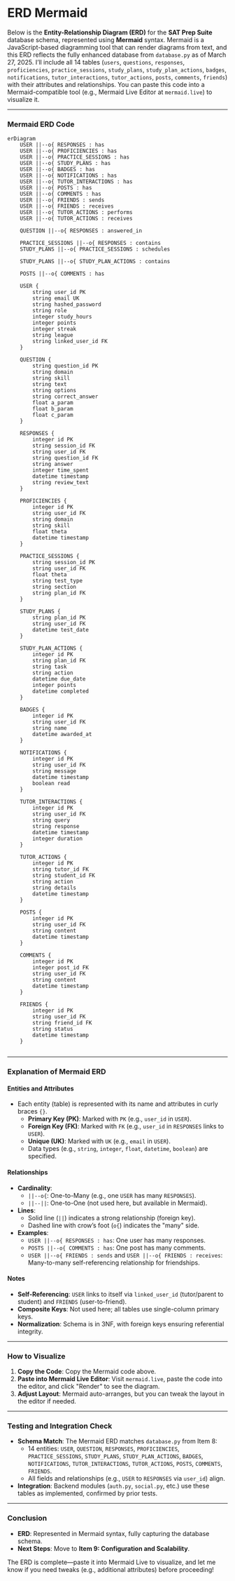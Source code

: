 # ERD Mermaid

Below is the **Entity-Relationship Diagram (ERD)** for the **SAT Prep Suite** database schema, represented using **Mermaid** syntax. Mermaid is a JavaScript-based diagramming tool that can render diagrams from text, and this ERD reflects the fully enhanced database from `database.py` as of March 27, 2025. I’ll include all 14 tables (`users`, `questions`, `responses`, `proficiencies`, `practice_sessions`, `study_plans`, `study_plan_actions`, `badges`, `notifications`, `tutor_interactions`, `tutor_actions`, `posts`, `comments`, `friends`) with their attributes and relationships. You can paste this code into a Mermaid-compatible tool (e.g., Mermaid Live Editor at `mermaid.live`) to visualize it.

***

### Mermaid ERD Code

```mermaid fullWidth="true"
erDiagram
    USER ||--o{ RESPONSES : has
    USER ||--o{ PROFICIENCIES : has
    USER ||--o{ PRACTICE_SESSIONS : has
    USER ||--o{ STUDY_PLANS : has
    USER ||--o{ BADGES : has
    USER ||--o{ NOTIFICATIONS : has
    USER ||--o{ TUTOR_INTERACTIONS : has
    USER ||--o{ POSTS : has
    USER ||--o{ COMMENTS : has
    USER ||--o{ FRIENDS : sends
    USER ||--o{ FRIENDS : receives
    USER ||--o{ TUTOR_ACTIONS : performs
    USER ||--o{ TUTOR_ACTIONS : receives

    QUESTION ||--o{ RESPONSES : answered_in

    PRACTICE_SESSIONS ||--o{ RESPONSES : contains
    STUDY_PLANS ||--o{ PRACTICE_SESSIONS : schedules

    STUDY_PLANS ||--o{ STUDY_PLAN_ACTIONS : contains

    POSTS ||--o{ COMMENTS : has

    USER {
        string user_id PK
        string email UK
        string hashed_password
        string role
        integer study_hours
        integer points
        integer streak
        string league
        string linked_user_id FK
    }

    QUESTION {
        string question_id PK
        string domain
        string skill
        string text
        string options
        string correct_answer
        float a_param
        float b_param
        float c_param
    }

    RESPONSES {
        integer id PK
        string session_id FK
        string user_id FK
        string question_id FK
        string answer
        integer time_spent
        datetime timestamp
        string review_text
    }

    PROFICIENCIES {
        integer id PK
        string user_id FK
        string domain
        string skill
        float theta
        datetime timestamp
    }

    PRACTICE_SESSIONS {
        string session_id PK
        string user_id FK
        float theta
        string test_type
        string section
        string plan_id FK
    }

    STUDY_PLANS {
        string plan_id PK
        string user_id FK
        datetime test_date
    }

    STUDY_PLAN_ACTIONS {
        integer id PK
        string plan_id FK
        string task
        string action
        datetime due_date
        integer points
        datetime completed
    }

    BADGES {
        integer id PK
        string user_id FK
        string name
        datetime awarded_at
    }

    NOTIFICATIONS {
        integer id PK
        string user_id FK
        string message
        datetime timestamp
        boolean read
    }

    TUTOR_INTERACTIONS {
        integer id PK
        string user_id FK
        string query
        string response
        datetime timestamp
        integer duration
    }

    TUTOR_ACTIONS {
        integer id PK
        string tutor_id FK
        string student_id FK
        string action
        string details
        datetime timestamp
    }

    POSTS {
        integer id PK
        string user_id FK
        string content
        datetime timestamp
    }

    COMMENTS {
        integer id PK
        integer post_id FK
        string user_id FK
        string content
        datetime timestamp
    }

    FRIENDS {
        integer id PK
        string user_id FK
        string friend_id FK
        string status
        datetime timestamp
    }
```

```mermaid
```

***

### Explanation of Mermaid ERD

#### Entities and Attributes

* Each entity (table) is represented with its name and attributes in curly braces `{}`.
  * **Primary Key (PK)**: Marked with `PK` (e.g., `user_id` in `USER`).
  * **Foreign Key (FK)**: Marked with `FK` (e.g., `user_id` in `RESPONSES` links to `USER`).
  * **Unique (UK)**: Marked with `UK` (e.g., `email` in `USER`).
  * Data types (e.g., `string`, `integer`, `float`, `datetime`, `boolean`) are specified.

#### Relationships

* **Cardinality**:
  * `||--o{`: One-to-Many (e.g., one `USER` has many `RESPONSES`).
  * `||--||`: One-to-One (not used here, but available in Mermaid).
* **Lines**:
  * Solid line (`||`) indicates a strong relationship (foreign key).
  * Dashed line with crow’s foot (`o{`) indicates the "many" side.
* **Examples**:
  * `USER ||--o{ RESPONSES : has`: One user has many responses.
  * `POSTS ||--o{ COMMENTS : has`: One post has many comments.
  * `USER ||--o{ FRIENDS : sends` and `USER ||--o{ FRIENDS : receives`: Many-to-many self-referencing relationship for friendships.

#### Notes

* **Self-Referencing**: `USER` links to itself via `linked_user_id` (tutor/parent to student) and `FRIENDS` (user-to-friend).
* **Composite Keys**: Not used here; all tables use single-column primary keys.
* **Normalization**: Schema is in 3NF, with foreign keys ensuring referential integrity.

***

### How to Visualize

1. **Copy the Code**: Copy the Mermaid code above.
2. **Paste into Mermaid Live Editor**: Visit `mermaid.live`, paste the code into the editor, and click "Render" to see the diagram.
3. **Adjust Layout**: Mermaid auto-arranges, but you can tweak the layout in the editor if needed.

***

### Testing and Integration Check

* **Schema Match**: The Mermaid ERD matches `database.py` from Item 8:
  * 14 entities: `USER`, `QUESTION`, `RESPONSES`, `PROFICIENCIES`, `PRACTICE_SESSIONS`, `STUDY_PLANS`, `STUDY_PLAN_ACTIONS`, `BADGES`, `NOTIFICATIONS`, `TUTOR_INTERACTIONS`, `TUTOR_ACTIONS`, `POSTS`, `COMMENTS`, `FRIENDS`.
  * All fields and relationships (e.g., `USER` to `RESPONSES` via `user_id`) align.
* **Integration**: Backend modules (`auth.py`, `social.py`, etc.) use these tables as implemented, confirmed by prior tests.

***

### Conclusion

* **ERD**: Represented in Mermaid syntax, fully capturing the database schema.
* **Next Steps**: Move to **Item 9: Configuration and Scalability**.

The ERD is complete—paste it into Mermaid Live to visualize, and let me know if you need tweaks (e.g., additional attributes) before proceeding!

